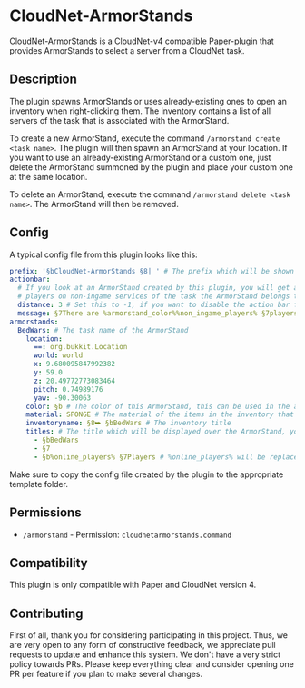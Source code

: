 # CloudNet-ArmorStands

CloudNet-ArmorStands is a CloudNet-v4 compatible Paper-plugin that provides ArmorStands to select a server from a CloudNet task.

## Description
The plugin spawns ArmorStands or uses already-existing ones to open an inventory when right-clicking them.
The inventory contains a list of all servers of the task that is associated with the ArmorStand.

To create a new ArmorStand, execute the command `/armorstand create <task name>`. The plugin will then spawn an ArmorStand
at your location. If you want to use an already-existing ArmorStand or a custom one, just delete the ArmorStand summoned
by the plugin and place your custom one at the same location.

To delete an ArmorStand, execute the command `/armorstand delete <task name>`. The ArmorStand will then be removed.

## Config

A typical config file from this plugin looks like this:
```yml
prefix: '§bCloudNet-ArmorStands §8| ' # The prefix which will be shown when executing the armorstand command
actionbar:
  # If you look at an ArmorStand created by this plugin, you will get an action bar that shows the amount of
  # players on non-ingame services of the task the ArmorStand belongs to
  distance: 3 # Set this to -1, if you want to disable the action bar feature
  message: §7There are %armorstand_color%%non_ingame_players% §7players waiting to start a round§8...
armorstands:
  BedWars: # The task name of the ArmorStand
    location:
      ==: org.bukkit.Location
      world: world
      x: 9.680095847992382
      y: 59.0
      z: 20.49772773083464
      pitch: 0.74989176
      yaw: -90.30063
    color: §b # The color of this ArmorStand, this can be used in the action bar message with the placeholder %armorstand_color%
    material: SPONGE # The material of the items in the inventory that will open when right-clicking the ArmorStand
    inventoryname: §8⮩ §bBedWars # The inventory title
    titles: # The title which will be displayed over the ArmorStand, you can use multiple lines
      - §bBedWars
      - §7
      - §b%online_players% §7Players # %online_players% will be replaced with the amount of players on services of the task
```
Make sure to copy the config file created by the plugin to the appropriate template folder.

## Permissions

- `/armorstand` - Permission: `cloudnetarmorstands.command`

## Compatibility
This plugin is only compatible with Paper and CloudNet version 4.

## Contributing
First of all, thank you for considering participating in this project. Thus, we are very open to any form of constructive
feedback, we appreciate pull requests to update and enhance this system. We don't have a very strict policy towards PRs.
Please keep everything clear and consider opening one PR per feature if you plan to make several changes.